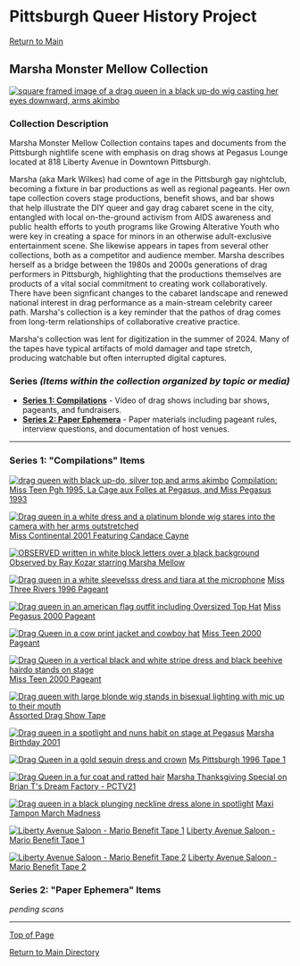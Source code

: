 # Pittsburgh Queer History Project
[Return to Main](https://github.com/happle-happle/pqhp-digital-archive/tree/main)

## Marsha Monster Mellow Collection

[![square framed image of a drag queen in a black up-do wig casting her eyes downward, arms akimbo](/collections/Marsha-Collection/image-files/marsha01thumb.png)](https://github.com/happle-happle/pqhp-digital-archive/blob/main/collections/Marsha-Collection/Marsha-Description.md)

### Collection Description
Marsha Monster Mellow Collection contains tapes and documents from the Pittsburgh nightlife scene with emphasis on drag shows at Pegasus Lounge located at 818 Liberty Avenue in Downtown Pittsburgh. 

Marsha (aka Mark Wilkes) had come of age in the Pittsburgh gay nightclub, becoming a fixture in bar productions as well as regional pageants. Her own tape collection covers stage productions, benefit shows, and bar shows that help illustrate the DIY queer and gay drag cabaret scene in the city, entangled with local on-the-ground activism from AIDS awareness and public health efforts to youth programs like Growing Alterative Youth who were key in creating a space for minors in an otherwise adult-exclusive entertainment scene. She likewise appears in tapes from several other collections, both as a competitor and audience member. Marsha describes herself as a bridge between the 1980s and 2000s generations of drag performers in Pittsburgh, highlighting that the productions themselves are products of a vital social commitment to creating work collaboratively. There have been signficant changes to the cabaret landscape and renewed national interest in drag performance as a main-stream celebrity career path. Marsha's collection is a key reminder that the pathos of drag comes from long-term relationships of collaborative creative practice.

Marsha's collection was lent for digitization in the summer of 2024. Many of the tapes have typical artifacts of mold damager and tape stretch, producing watchable but often interrupted digital captures. 

### Series *(Items within the collection organized by topic or media)*
- [**Series 1: Compilations**](#series-1-benefit-shows-items) - Video of drag shows including bar shows, pageants, and fundraisers.
- [**Series 2: Paper Ephemera**](#series-2-paper-ephemera-items) - Paper materials including pageant rules, interview questions, and documentation of host venues.


---
### Series 1: "Compilations" Items
[![drag queen with black up-do, silver top and arms akimbo](/collections/Marsha-Collection/image-files/Series-1/marsha01thumb.png)](https://vimeo.com/1026877317)
[Compilation: Miss Teen Pgh 1995, La Cage aux Folles at Pegasus, and Miss Pegasus 1993](https://vimeo.com/1037276815)

[![Drag queen in a white dress and a platinum blonde wig stares into the camera with her arms outstretched](/collections/Marsha-Collection/image-files/Series-1/candace.png)](https://vimeo.com/1037276815)
[Miss Continental 2001 Featuring Candace Cayne](https://vimeo.com/1037276815)

[![OBSERVED written in white block letters over a black background](/collections/Marsha-Collection/image-files/Series-1/observed.png)](https://vimeo.com/1037276815)
[Observed by Ray Kozar starring Marsha Mellow](https://vimeo.com/1037276643)

[![Drag queen in a white sleevelsss dress and tiara at the microphone](/collections/Marsha-Collection/image-files/Series-1/missthreerivers96.png)](https://vimeo.com/1037271436)
[Miss Three Rivers 1996 Pageant](https://vimeo.com/1037271436)

[![Drag queen in an american flag outfit including Oversized Top Hat](/collections/Marsha-Collection/image-files/Series-1/misspeg2000.png)](https://vimeo.com/1037249549)
[Miss Pegasus 2000 Pageant](https://vimeo.com/1037249549)

[![Drag Queen in a cow print jacket and cowboy hat](/collections/Marsha-Collection/image-files/Series-1/missteen2000.png)](https://vimeo.com/1037242051)
[Miss Teen 2000 Pageant](https://vimeo.com/1037242051)

[![Drag Queen in a vertical black and white stripe dress and black beehive hairdo stands on stage](/collections/Marsha-Collection/image-files/Series-1/iconscafe.png)](https://vimeo.com/1037224639)
[Miss Teen 2000 Pageant](https://vimeo.com/1037224639)

[![Drag queen with large blonde wig stands in bisexual lighting with mic up to their mouth](/collections/Marsha-Collection/image-files/Series-1/assortedthumb.png)](https://vimeo.com/1037221028)
[Assorted Drag Show Tape](https://vimeo.com/1037221028)

[![Drag queen in a spotlight and nuns habit on stage at Pegasus](/collections/Marsha-Collection/image-files/Series-1/marshabday.png)](https://vimeo.com/1037219111)
[Marsha Birthday 2001](https://vimeo.com/1037219111)

[![Drag Queen in a gold sequin dress and crown](/collections/Marsha-Collection/image-files/Series-1/mspgh96.png)](https://vimeo.com/1037212316)
[Ms Pittsburgh 1996 Tape 1](https://vimeo.com/1037212316)

[![Drag Queen in a fur coat and ratted hair](/collections/Marsha-Collection/image-files/Series-1/thxgiving.png)](https://vimeo.com/1037201433)
[Marsha Thanksgiving Special on Brian T's Dream Factory - PCTV21](https://vimeo.com/1037201433)

[![Drag queen in a black plunging neckline dress alone in spotlight](/collections/Marsha-Collection/image-files/Series-1/maxi.png)](https://vimeo.com/1037197732)
[Maxi Tampon March Madness](https://vimeo.com/1037197732)

[![Liberty Avenue Saloon - Mario Benefit Tape 1](/collections/Marsha-Collection/image-files/Series-1/mario1.png)](https://vimeo.com/1037191521)
[Liberty Avenue Saloon  - Mario Benefit Tape 1](https://vimeo.com/1037191521)

[![Liberty Avenue Saloon - Mario Benefit Tape 2](/collections/Marsha-Collection/image-files/Series-1/mario2.png)](https://vimeo.com/1037194934)
[Liberty Avenue Saloon  - Mario Benefit Tape 2](https://vimeo.com/1037194934)


### Series 2: "Paper Ephemera" Items
*pending scans*

--- 

[Top of Page](#pittsburgh-queer-history-project)

[Return to Main Directory](https://github.com/happle-happle/pqhp-digital-archive/tree/main)
